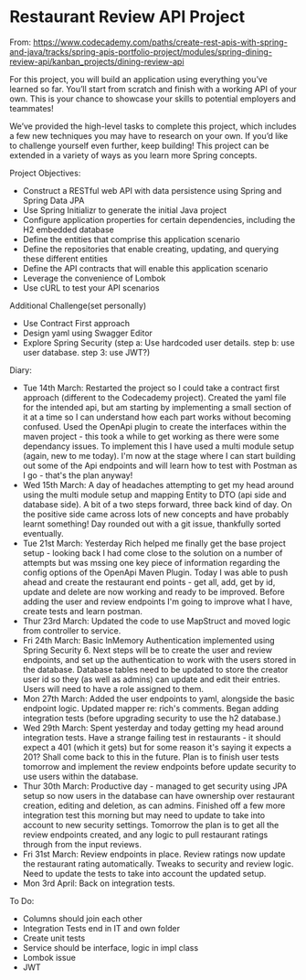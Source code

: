 # Restaurant Review API Project

From: https://www.codecademy.com/paths/create-rest-apis-with-spring-and-java/tracks/spring-apis-portfolio-project/modules/spring-dining-review-api/kanban_projects/dining-review-api

For this project, you will build an application using everything you’ve learned so far. You’ll start from scratch and finish with a working API of your own. This is your chance to showcase your skills to potential employers and teammates!

We’ve provided the high-level tasks to complete this project, which includes a few new techniques you may have to research on your own. If you’d like to challenge yourself even further, keep building! This project can be extended in a variety of ways as you learn more Spring concepts.

Project Objectives:
- Construct a RESTful web API with data persistence using Spring and Spring Data JPA
- Use Spring Initializr to generate the initial Java project
- Configure application properties for certain dependencies, including the H2 embedded database
- Define the entities that comprise this application scenario
- Define the repositories that enable creating, updating, and querying these different entities
- Define the API contracts that will enable this application scenario
- Leverage the convenience of Lombok
- Use cURL to test your API scenarios

Additional Challenge(set personally)
- Use Contract First approach
- Design yaml using Swagger Editor
- Explore Spring Security (step a: Use hardcoded user details. step b: use user database. step 3: use JWT?)

Diary:
- Tue 14th March: Restarted the project so I could take a contract first approach (different to the Codecademy project). Created the yaml file for the intended api, but am starting by implementing a small section of it at a time so I can understand how each part works without becoming confused. Used the OpenApi plugin to create the interfaces within the maven project - this took a while to get working as there were some dependancy issues. To implement this I have used a multi module setup (again, new to me today). I'm now at the stage where I can start building out some of the Api endpoints and will learn how to test with Postman as I go - that's the plan anyway!
- Wed 15th March: A day of headaches attempting to get my head around using the multi module setup and mapping Entity to DTO (api side and database side). A bit of a two steps forward, three back kind of day. On the positive side came across lots of new concepts and have probably learnt something! Day rounded out with a git issue, thankfully sorted eventually.
- Tue 21st March: Yesterday Rich helped me finally get the base project setup - looking back I had come close to the solution on a number of attempts but was mssing one key piece of information regarding the config options of the OpenApi Maven Plugin. Today I was able to push ahead and create the restaurant end points - get all, add, get by id, update and delete are now working and ready to be improved. Before adding the user and review endpoints I'm going to improve what I have, create tests and learn postman.
- Thur 23rd March: Updated the code to use MapStruct and moved logic from controller to service.
- Fri 24th March: Basic InMemory Authentication implemented using Spring Security 6. Next steps will be to create the user and review endpoints, and set up the authentication to work with the users stored in the database. Database tables need to be updated to store the creator user id so they (as well as admins) can update and edit their entries. Users will need to have a role assigned to them.
- Mon 27th March: Added the user endpoints to yaml, alongside the basic endpoint logic. Updated mapper re: rich's comments. Began adding integration tests (before upgrading security to use the h2 database.)
- Wed 29th March: Spent yesterday and today getting my head around integration tests. Have a strange failing test in restaurants - it should expect a 401 (which it gets) but for some reason it's saying it expects a 201? Shall come back to this in the future. Plan is to finish user tests tomorrow and implement the review endpoints before update security to use users within the database.
- Thur 30th March: Productive day - managed to get security using JPA setup so now users in the database can have ownership over restaurant creation, editing and deletion, as can admins. Finished off a few more integration test this morning but may need to update to take into account to new security settings. Tomorrow the plan is to get all the review endpoints created, and any logic to pull restaurant ratings through from the input reviews.
- Fri 31st March: Review endpoints in place. Review ratings now update the restaurant rating automatically.  Tweaks to security and review logic. Need to update the tests to take into account the updated setup.
- Mon 3rd April: Back on integration tests. 


To Do:
- Columns should join each other
- Integration Tests end in IT and own folder
- Create unit tests
- Service should be interface, logic in impl class
- Lombok issue
- JWT